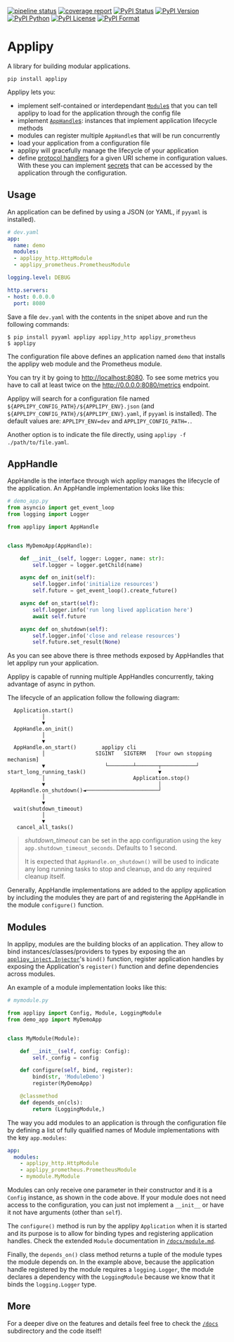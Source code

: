 [![pipeline status](https://gitlab.com/applipy/applipy/badges/master/pipeline.svg)](https://gitlab.com/applipy/applipy/-/pipelines?scope=branches&ref=master)
[![coverage report](https://gitlab.com/applipy/applipy/badges/master/coverage.svg)](https://gitlab.com/applipy/applipy/-/graphs/master/charts)
[![PyPI Status](https://img.shields.io/pypi/status/applipy.svg)](https://pypi.org/project/applipy/)
[![PyPI Version](https://img.shields.io/pypi/v/applipy.svg)](https://pypi.org/project/applipy/)
[![PyPI Python](https://img.shields.io/pypi/pyversions/applipy.svg)](https://pypi.org/project/applipy/)
[![PyPI License](https://img.shields.io/pypi/l/applipy.svg)](https://pypi.org/project/applipy/)
[![PyPI Format](https://img.shields.io/pypi/format/applipy.svg)](https://pypi.org/project/applipy/)

# Applipy

A library for building modular applications.

    pip install applipy

Applipy lets you:
 - implement self-contained or interdependant [`Module`s](#modules) that you
   can tell applipy to load for the application through the config file
 - implement [`AppHandle`s](#apphandle): instances that implement application
   lifecycle methods
 - modules can register multiple `AppHandle`s that will be run concurrently
 - load your application from a configuration file
 - applipy will gracefully manage the lifecycle of your application
 - define [protocol
   handlers](https://gitlab.com/applipy/applipy/-/blob/master/docs/config.md#config-protocols)
   for a given URI scheme in configuration values. With these you can implement
   [secrets](https://gitlab.com/applipy/applipy/-/blob/master/docs/config.md#applipyconfigprotocolsdockersecrets)
   that can be accessed by the application through the configuration.

## Usage

An application can be defined by using a JSON (or YAML, if `pyyaml` is
installed).

```yaml
# dev.yaml
app:
  name: demo
  modules:
  - applipy_http.HttpModule
  - applipy_prometheus.PrometheusModule

logging.level: DEBUG

http.servers:
- host: 0.0.0.0
  port: 8080
```

Save a file `dev.yaml` with the contents in the snipet above and run the
following commands:
```
$ pip install pyyaml applipy applipy_http applipy_prometheus
$ applipy
```

The configuration file above defines an application named `demo` that installs
the applipy web module and the Prometheus module.

You can try it by going to [http://localhost:8080](http://localhost:8080). To
see some metrics you have to call at least twice on the
http://0.0.0.0:8080/metrics endpoint.

Applipy will search for a configuration file named
`${APPLIPY_CONFIG_PATH}/${APPLIPY_ENV}.json` (and
`${APPLIPY_CONFIG_PATH}/${APPLIPY_ENV}.yaml`, if `pyyaml` is installed). The
default values are: `APPLIPY_ENV=dev` and `APPLIPY_CONFIG_PATH=.`.

Another option is to indicate the file directly, using `applipy -f ./path/to/file.yaml`.

## AppHandle

AppHandle is the interface through wich applipy manages the lifecycle of the
application. An AppHandle implementation looks like this:

```python
# demo_app.py
from asyncio import get_event_loop
from logging import Logger

from applipy import AppHandle


class MyDemoApp(AppHandle):

    def __init__(self, logger: Logger, name: str):
        self.logger = logger.getChild(name)

    async def on_init(self):
        self.logger.info('initialize resources')
        self.future = get_event_loop().create_future()

    async def on_start(self):
        self.logger.info('run long lived application here')
        await self.future

    async def on_shutdown(self):
        self.logger.info('close and release resources')
        self.future.set_result(None)
```

As you can see above there is three methods exposed by AppHandles that let
applipy run your application.

Applipy is capable of running multiple AppHandles concurrently,
taking advantage of async in python.

The lifecycle of an application follow the following diagram:

```
  Application.start()
           │
           ▼
  AppHandle.on_init()
           │
           ▼
  AppHandle.on_start()        applipy cli
           │                SIGINT   SIGTERM   [Your own stopping mechanism]
           ▼                   └────────┴───────┬───────────┘
start_long_running_task()                       ▼
           │                            Application.stop()
           ▼                                    │
 AppHandle.on_shutdown()◄───────────────────────┘
           │
           ▼
  wait(shutdown_timeout)
           │
           ▼
   cancel_all_tasks()
```

> *shutdown_timeout* can be set in the app configuration using the key
> `app.shutdown_timeout_seconds`. Defaults to 1 second.
>
> It is expected that `AppHandle.on_shutdown()` will be used to indicate any
> long running tasks to stop and cleanup, and do any required cleanup itself.

Generally, AppHandle implementations are added to the applipy application by
including the modules they are part of and registering the AppHandle in the
module `configure()` function.

## Modules

In applipy, modules are the building blocks of an application. They allow to
bind instances/classes/providers to types by exposing the an
[`applipy_inject.Injector`](https://gitlab.com/applipy/applipy_inject)'s
`bind()` function, register application handles by exposing the Application's
`register()` function and define dependencies across modules.

An example of a module implementation looks like this:
```python
# mymodule.py

from applipy import Config, Module, LoggingModule
from demo_app import MyDemoApp


class MyModule(Module):

    def __init__(self, config: Config):
        self._config = config

    def configure(self, bind, register):
        bind(str, 'ModuleDemo')
        register(MyDemoApp)

    @classmethod
    def depends_on(cls):
        return (LoggingModule,)
```

The way you add modules to an application is through the configuration file by
defining a list of fully qualified names of Module implementations with
the key `app.modules`:

```yaml
app:
  modules:
    - applipy_http.HttpModule
    - applipy_prometheus.PrometheusModule
    - mymodule.MyModule
```

Modules can only receive one parameter in their constructor and it is a
`Config` instance, as shown in the code above. If your module does not need
access to the configuration, you can just not implement a `__init__` or have it
not have arguments (other than `self`).

The `configure()` method is run by the applipy `Application` when it is started
and its purpose is to allow for binding types and registering application
handles. Check the extended `Module` documentation in
[`/docs/module.md`](https://gitlab.com/applipy/applipy/-/blob/master/docs/module.md).

Finally, the `depends_on()` class method returns a tuple of the module types the
module depends on. In the example above, because the application handle
registered by the module requires a `logging.Logger`, the module declares a dependency
with the `LoggingModule` because we know that it binds the `logging.Logger` type.

## More

For a deeper dive on the features and details feel free to check the
[`/docs`](https://gitlab.com/applipy/applipy/-/blob/master/docs/README.md)
subdirectory and the code itself!
